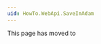 ```yaml
---
uid: HowTo.WebApi.SaveInAdam
---
```


This page has moved to [](xref:WebApi.Custom.DotNet.SaveInAdam)